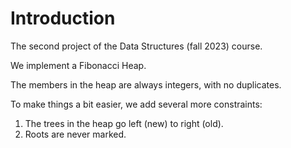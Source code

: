 # Introduction
The second project of the Data Structures (fall 2023) course.

We implement a Fibonacci Heap.

The members in the heap are always integers, with no duplicates.

To make things a bit easier, we add several more constraints:

1. The trees in the heap go left (new) to right (old).
2. Roots are never marked.